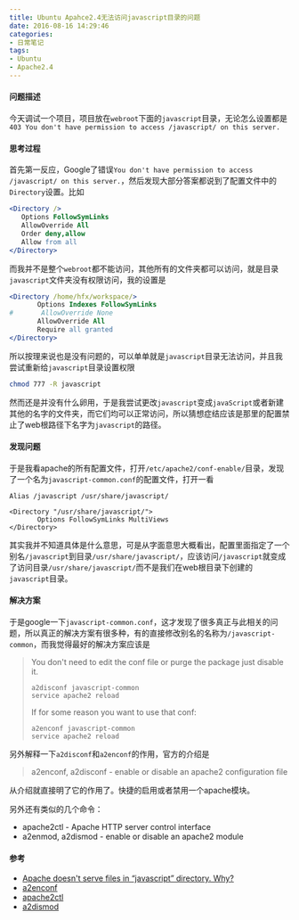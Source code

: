 ```yaml
---
title: Ubuntu Apahce2.4无法访问javascript目录的问题
date: 2016-08-16 14:29:46
categories:
- 日常笔记
tags:
- Ubuntu
- Apache2.4
---
```



#### 问题描述
今天调试一个项目，项目放在`webroot`下面的`javascript`目录，无论怎么设置都是`403 You don't have permission to access /javascript/ on this server.`

<!--more-->

#### 思考过程
首先第一反应，Google了错误`You don't have permission to access /javascript/ on this server.`，然后发现大部分答案都说到了配置文件中的`Directory`设置。比如
```apache
<Directory />
   Options FollowSymLinks
   AllowOverride All
   Order deny,allow
   Allow from all
</Directory>
```
而我并不是整个`webroot`都不能访问，其他所有的文件夹都可以访问，就是目录`javascript`文件夹没有权限访问，我的设置是
```apache
<Directory /home/hfx/workspace/>
       Options Indexes FollowSymLinks
#       AllowOverride None
       AllowOverride All
       Require all granted
</Directory>
```
所以按理来说也是没有问题的，可以单单就是`javascript`目录无法访问，并且我尝试重新给`javascript`目录设置权限
```bash
chmod 777 -R javascript
```
然而还是并没有什么卵用，于是我尝试更改`javascript`变成`javaScript`或者新建其他的名字的文件夹，而它们均可以正常访问，所以猜想症结应该是那里的配置禁止了web根路径下名字为`javascript`的路径。

#### 发现问题
于是我看apache的所有配置文件，打开`/etc/apache2/conf-enable/`目录，发现了一个名为`javascript-common.conf`的配置文件，打开一看
```
Alias /javascript /usr/share/javascript/

<Directory "/usr/share/javascript/">
       Options FollowSymLinks MultiViews
</Directory>
```
其实我并不知道具体是什么意思，可是从字面意思大概看出，配置里面指定了一个别名`/javascript`到目录`/usr/share/javascript/`，应该访问`/javascript`就变成了访问目录`/usr/share/javascript/`而不是我们在web根目录下创建的`javascript`目录。

#### 解决方案
于是google一下`javascript-common.conf`，这才发现了很多真正与此相关的问题，所以真正的解决方案有很多种，有的直接修改别名的名称为`/javascript-common`，而我觉得最好的解决方案应该是
> You don't need to edit the conf file or purge the package just disable it.
>
>     a2disconf javascript-common
>     service apache2 reload
> If for some reason you want to use that conf:
>
>     a2enconf javascript-common
>     service apache2 reload

另外解释一下`a2disconf`和`a2enconf`的作用，官方的介绍是
> a2enconf, a2disconf - enable or disable an apache2 configuration file

从介绍就直接明了它的作用了。快捷的启用或者禁用一个apache模块。

另外还有类似的几个命令：

* apache2ctl - Apache HTTP server control interface
* a2enmod, a2dismod - enable or disable an apache2 module

#### 参考
* [Apache doesn't serve files in “javascript” directory. Why?](http://stackoverflow.com/questions/21706067/apache-doesnt-serve-files-in-javascript-directory-why)
* [a2enconf](http://manpages.ubuntu.com/manpages/trusty/man8/a2enconf.8.html)
* [apache2ctl](http://manpages.ubuntu.com/manpages/trusty/man8/apache2ctl.8.html)
* [a2dismod](http://manpages.ubuntu.com/manpages/trusty/man8/a2dismod.8.html)

